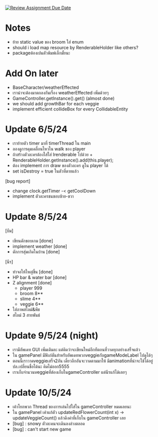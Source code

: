 [![Review Assignment Due Date](https://classroom.github.com/assets/deadline-readme-button-24ddc0f5d75046c5622901739e7c5dd533143b0c8e959d652212380cedb1ea36.svg)](https://classroom.github.com/a/ZpkbBrmt)

# Notes
- ย้าย static value ของ broom ใส่ enum
- should i load map resource by RenderableHolder like others?
- packageต้องเปนตัวพิมพ์เล็กมั้ยนะ
# Add On later
- BaseCharacter/weatherEffected
- เราน่าจะต้องมาตกลงกันเรื่อง weatherEffected เพิ่มด้วยๆ
- GameController.getInstance().get() (almost done)
- we should add growthBar for each veggie
- implement efficient collideBox for every CollidableEntity

# Update 6/5/24
- เราย้ายตัว timer มาที่ timerThread ใน main
- ลองดูการคุมเคลื่อนไหวใน walk ของ player
- ถ้าสร้างตัวละครต้องใส่ใส่ Irenderable ไปด้วย + RenderableHolder.getInstance().add(this.player);
- ต้อง implement การ draw ของตัวละคร ดูใน player ได้
- set isDestroy = true ในตัวที่ตายแล้ว

[bug report]
- change clock.getTimer -< getCoolDown
- implement ตัวละครชนขอบซ้าย-ขวา

# Update 8/5/24
[บีม]
- เขียนดักขอบเกม [done]
- implement weather [done]
- ดักการสุ่มเกิดในบ้าน [done]

[นีร]
- ทำจอให้ใหญ่ขึ้น [done]
- HP bar & water bar [done]
- Z alignment [done]
  - player 999
  - broom 8**
  - slime 4**
  - veggie 6**
- ใส่ภาพสไลม์&พีช
- สไลม์ 3 สายพันธ์
  
# Update 9/5/24 (night)
- เรามีอัพเดท GUI เพิ่มเติมละ แต่คิดว่าจะเขียนใหม่อีกทีตอนที่วาดทุกอย่างเสร็จแล้ว
- ใน gamePanel มีฟังก์ชันสำหรับอัพเดทพวกveggieกับgameModeLabel ไปดูได้ๆ
- ตอนนี้เราวาดveggieเสร็จ2อัน เดี๋ยวอีกอันจะวาดตามมาให้ มีanimationที่น่าจะใช้ได้อยู่ ปล.เปลี่ยนชื่อได้นะ คิดไม่ออก5555
- เราเก็บจำนวนveggieที่ต้องเก็บในgameController แต่นีรแก้ได้เลยๆ

# Update 10/5/24
- เค้าโยกพวก Thread ของการเล่นไปใส่ใน gameController หมดเลยนะ
- ใน gamePanel เค้าแก้ตัว updateRedFlowerCount(int x) -> updateVeggieCount() แล้วดึงค่าที่เก็บใน gameController เลย
- [bug] : snowy ตัวละคนจะเดินลงล่างตลอด
- [bug] : can't start new game